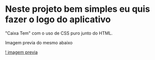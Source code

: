 # Neste projeto bem simples eu quis fazer o logo do aplicativo
"Caixa Tem" com o uso de CSS puro junto do HTML.

Imagem previa do mesmo abaixo

[! imagem previa](https://imgur.com/YEgG8cX)
